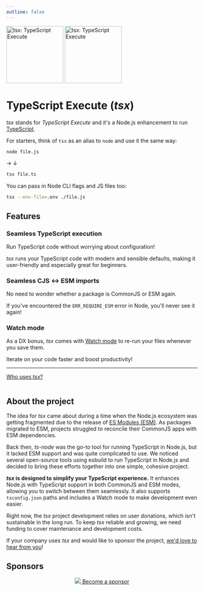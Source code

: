 ```yaml
---
outline: false
---
```


<div class="mb-10">
<img src="/logo-dark.svg" width="150" class="light:hidden" alt="tsx: TypeScript Execute">
<img src="/logo-light.svg" width="150" class="dark:hidden" alt="tsx: TypeScript Execute">
</div>

# TypeScript Execute <span class="font-normal">(_tsx_)</span>

_tsx_ stands for _TypeScript Execute_ and it's a Node.js enhancement to run [TypeScript](https://www.typescriptlang.org).

For starters, think of `tsx` as an alias to `node` and use it the same way:

<div class="tsx-before-after">

```sh
node file.js
```
<span class="hidden sm:block">→</span>
<span class="sm:hidden">↓</span>
```sh
tsx file.ts
```
</div>

You can pass in Node CLI flags and JS files too:
```sh
tsx --env-file=.env ./file.js
```

## Features

### Seamless TypeScript execution

Run TypeScript code without worrying about configuration!

_tsx_ runs your TypeScript code with modern and sensible defaults, making it user-friendly and especially great for beginners.

### Seamless CJS ↔ ESM imports

No need to wonder whether a package is CommonJS or ESM again.

If you've encountered the `ERR_REQUIRE_ESM` error in Node, you'll never see it again!

### Watch mode

As a DX bonus, _tsx_ comes with [Watch mode](/watch-mode.md) to re-run your files whenever you save them.

Iterate on your code faster and boost productivity!

---

<a href="/faq#who-uses-tsx" class="!no-underline">Who uses _tsx_?</a>

<Marquee class="mt-6 dark:bg-zinc-800 dark-zebra-pattern py-6" :velocity="20">
<div class="flex gap-6 items-center min-w-full">
<ImageLink
	class="h-12"
	alt="Vercel"
	href="https://github.com/search?q=path%3Apackage.json+%22%5C%22tsx%5C%22%3A+%5C%22%22+org%3Avercel&type=code"
	img-src="/logos/vercel.svg"
/>
<ImageLink
	class="h-12"
	alt="Google"
	href="https://github.com/search?q=path%3Apackage.json+%22%5C%22tsx%5C%22%3A+%5C%22%22+org%3Agoogle&type=code"
	img-src="/logos/google.svg"
/>
<ImageLink
	class="h-12"
	alt="GitHub"
	href="https://github.com/search?q=path%3Apackage.json+%22%5C%22tsx%5C%22%3A+%5C%22%22+org%3Agithub&type=code"
	img-src="/logos/github.svg"
/>
<ImageLink
	class="h-12"
	alt="Figma"
	href="https://github.com/search?q=path%3Apackage.json+%22%5C%22tsx%5C%22%3A+%5C%22%22+org%3Afigma&type=code"
	img-src="/logos/figma.svg"
/>
<ImageLink
	class="h-12"
	alt="Square"
	href="https://github.com/square"
	img-src="/logos/square.svg"
/>
<ImageLink
	class="h-12"
	alt="Microsoft"
	href="https://github.com/search?q=path%3Apackage.json+%22%5C%22tsx%5C%22%3A+%5C%22%22+org%3Amicrosoft&type=code"
	img-src="/logos/microsoft.svg"
/>
<ImageLink
	class="h-12"
	alt="OpenAI"
	href="https://github.com/search?q=path%3Apackage.json+%22%5C%22tsx%5C%22%3A+%5C%22%22+org%3Aopenai&type=code"
	img-src="/logos/openai.svg"
/>
<ImageLink
	class="h-12"
	alt="Amazon AWS"
	href="https://github.com/search?q=path%3Apackage.json+%22%5C%22tsx%5C%22%3A+%5C%22%22+org%3Aaws+OR+org%3Aawslabs&type=code"
	img-src="/logos/aws.svg"
/>
<ImageLink
	class="h-12"
	alt="Meta"
	href="https://github.com/search?q=path%3Apackage.json+%22%5C%22tsx%5C%22%3A+%5C%22%22+org%3Afacebook&type=code"
	img-src="/logos/meta.svg"
/>
<ImageLink
	class="h-12"
	alt="IBM"
	href="https://github.com/search?q=path%3Apackage.json+%22%5C%22tsx%5C%22%3A+%5C%22%22+org%3Aibm&type=code"
	img-src="/logos/ibm.svg"
/>
<ImageLink
	class="h-12"
	alt="Alibaba"
	href="https://github.com/search?q=path%3Apackage.json+%22%5C%22tsx%5C%22%3A+%5C%22%22+org%3Aalibaba&type=code"
	img-src="/logos/alibaba.svg"
/>
<ImageLink
	class="h-12"
	alt="Mozilla"
	href="https://github.com/search?q=path%3Apackage.json+%22%5C%22tsx%5C%22%3A+%5C%22%22+org%3Amozilla&type=code"
	img-src="/logos/mozilla.svg"
/>
<ImageLink
	class="h-12"
	alt="Cloudflare"
	href="https://github.com/search?q=path%3Apackage.json+%22%5C%22tsx%5C%22%3A+%5C%22%22+org%3Acloudflare&type=code"
	img-src="/logos/cloudflare.svg"
/>
<ImageLink
	class="h-12"
	alt="Salesforce"
	href="https://github.com/search?q=path%3Apackage.json+%22%5C%22tsx%5C%22%3A+%5C%22%22+org%3Asalesforce&type=code"
	img-src="/logos/salesforce.svg"
/>
</div>
</Marquee>

## About the project

The idea for _tsx_ came about during a time when the Node.js ecosystem was getting fragmented due to the release of [ES Modules (ESM)](https://nodejs.org/api/esm.html). As packages migrated to ESM, projects struggled to reconcile their CommonJS apps with ESM dependencies.

Back then, _ts-node_ was the go-to tool for running TypeScript in Node.js, but it lacked ESM support and was quite complicated to use. We noticed several open-source tools using esbuild to run TypeScript in Node.js and decided to bring these efforts together into one simple, cohesive project.

**_tsx_ is designed to simplify your TypeScript experience.** It enhances Node.js with TypeScript support in both CommonJS and ESM modes, allowing you to switch between them seamlessly. It also supports `tsconfig.json` paths and includes a Watch mode to make development even easier.

Right now, the _tsx_ project development relies on user donations, which isn't sustainable in the long run. To keep _tsx_ reliable and growing, we need funding to cover maintenance and development costs.

If your company uses _tsx_ and would like to sponsor the project, [we'd love to hear from you](/contact)!

## Sponsors

<p align="center">
	<a href="https://github.com/sponsors/privatenumber/sponsorships?tier_id=416984" target="_blank">
		<img src="https://cdn.jsdelivr.net/gh/privatenumber/sponsors/sponsorkit/sponsors.svg">
	</a>
	<a class="button sponsor-button mt-10 mx-auto" href="https://github.com/sponsors/privatenumber/sponsorships?tier_id=416984" target="_blank">
		Become a sponsor
	</a>
</p>

<script setup lang="ts">
import ImageLink from './.vitepress/theme/components/ImageLink.vue';
import Marquee from './.vitepress/theme/components/Marquee.vue';
</script>

<style scoped>
.tsx-before-after {
	@apply
		flex
		justify-between
		gap-4
		items-center
		flex-wrap
		sm:flex-nowrap;

	> * {
		@apply
			w-full
			text-center
			m-0;
	}

	> p {
		@apply sm:w-auto;
	}
}

.sponsor-button {
	@apply
		text-white
		hover:text-white
		bg-pink-500
		hover:bg-pink-600
		;
}
</style>
